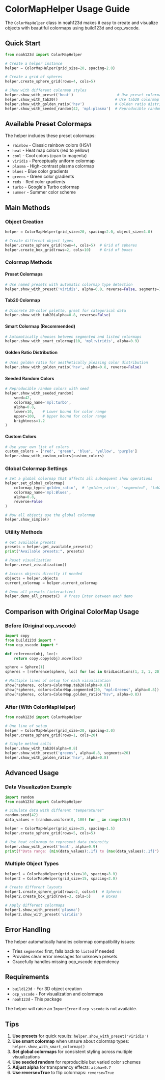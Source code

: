 # ColorMapHelper Usage Guide

The `ColorMapHelper` class in noah123d makes it easy to create and visualize objects with beautiful colormaps using build123d and ocp_vscode.

## Quick Start

```python
from noah123d import ColorMapHelper

# Create a helper instance
helper = ColorMapHelper(grid_size=20, spacing=2.0)

# Create a grid of spheres
helper.create_sphere_grid(rows=4, cols=5)

# Show with different colormap styles
helper.show_with_preset('heat')                    # Use preset colormap
helper.show_with_tab20()                          # Use tab20 colormap
helper.show_with_golden_ratio('hsv')              # Golden ratio distribution
helper.show_with_seeded_random(42, 'mpl:plasma')  # Reproducible random colors
```

## Available Preset Colormaps

The helper includes these preset colormaps:

- `rainbow` - Classic rainbow colors (HSV)
- `heat` - Heat map colors (red to yellow)
- `cool` - Cool colors (cyan to magenta)  
- `viridis` - Perceptually uniform colormap
- `plasma` - High-contrast plasma colormap
- `blues` - Blue color gradients
- `greens` - Green color gradients
- `reds` - Red color gradients
- `turbo` - Google's Turbo colormap
- `summer` - Summer color scheme

## Main Methods

### Object Creation

```python
helper = ColorMapHelper(grid_size=20, spacing=2.0, object_size=1.0)

# Create different object types
helper.create_sphere_grid(rows=4, cols=5)  # Grid of spheres
helper.create_box_grid(rows=2, cols=10)    # Grid of boxes
```

### Colormap Methods

#### Preset Colormaps
```python
# Use named presets with automatic colormap type detection
helper.show_with_preset('viridis', alpha=0.8, reverse=False, segments=10)
```

#### Tab20 Colormap
```python
# Discrete 20-color palette, great for categorical data
helper.show_with_tab20(alpha=0.8, reverse=False)
```

#### Smart Colormap (Recommended)
```python
# Automatically chooses between segmented and listed colormaps
helper.show_with_smart_colormap(10, 'mpl:viridis', alpha=0.9)
```

#### Golden Ratio Distribution
```python
# Uses golden ratio for aesthetically pleasing color distribution
helper.show_with_golden_ratio('hsv', alpha=0.8, reverse=False)
```

#### Seeded Random Colors
```python
# Reproducible random colors with seed
helper.show_with_seeded_random(
    seed=42, 
    colormap_name='mpl:turbo', 
    alpha=0.8,
    lower=10,    # Lower bound for color range
    upper=100,   # Upper bound for color range  
    brightness=1.2
)
```

#### Custom Colors
```python
# Use your own list of colors
custom_colors = ['red', 'green', 'blue', 'yellow', 'purple']
helper.show_with_custom_colors(custom_colors)
```

### Global Colormap Settings

```python
# Set a global colormap that affects all subsequent show operations
helper.set_global_colormap(
    colormap_type='golden_ratio',  # 'golden_ratio', 'segmented', 'tab20', 'seeded'
    colormap_name='mpl:Blues',
    alpha=0.8,
    reverse=False
)

# Now all objects use the global colormap
helper.show_simple()
```

### Utility Methods

```python
# Get available presets
presets = helper.get_available_presets()
print("Available presets:", presets)

# Reset visualization
helper.reset_visualization()

# Access objects directly if needed
objects = helper.objects
current_colormap = helper.current_colormap

# Demo all presets (interactive)
helper.demo_all_presets()  # Press Enter between each demo
```

## Comparison with Original ColorMap Usage

### Before (Original ocp_vscode)
```python
import copy
from build123d import *
from ocp_vscode import *

def reference(obj, loc):
    return copy.copy(obj).move(loc)

sphere = Sphere(1)
spheres = [reference(sphere, loc) for loc in GridLocations(1, 2, 1, 20)]

# Multiple lines of setup for each visualization
show(*spheres, colors=ColorMap.tab20(alpha=0.8))
show(*spheres, colors=ColorMap.segmented(20, "mpl:Greens", alpha=0.8)) 
show(*spheres, colors=ColorMap.golden_ratio("hsv", alpha=0.8))
```

### After (With ColorMapHelper)
```python
from noah123d import ColorMapHelper

# One line of setup
helper = ColorMapHelper(grid_size=20, spacing=2.0)
helper.create_sphere_grid(rows=1, cols=20)

# Simple method calls
helper.show_with_tab20(alpha=0.8)
helper.show_with_preset('greens', alpha=0.8, segments=20)  
helper.show_with_golden_ratio('hsv', alpha=0.8)
```

## Advanced Usage

### Data Visualization Example
```python
import random
from noah123d import ColorMapHelper

# Simulate data with different "temperatures"
random.seed(42)
data_values = [random.uniform(0, 100) for _ in range(25)]

helper = ColorMapHelper(grid_size=25, spacing=1.5)
helper.create_sphere_grid(rows=5, cols=5)

# Use heat colormap to represent data intensity
helper.show_with_preset('heat', alpha=0.9)
print(f"Data range: {min(data_values):.1f} to {max(data_values):.1f}")
```

### Multiple Object Types
```python
helper1 = ColorMapHelper(grid_size=10, spacing=3.0)
helper2 = ColorMapHelper(grid_size=15, spacing=2.0)

# Create different layouts
helper1.create_sphere_grid(rows=2, cols=5)  # Spheres
helper2.create_box_grid(rows=3, cols=5)     # Boxes

# Apply different colormaps
helper1.show_with_preset('plasma')
helper2.show_with_preset('viridis')
```

## Error Handling

The helper automatically handles colormap compatibility issues:

- Tries `segmented` first, falls back to `listed` if needed
- Provides clear error messages for unknown presets
- Gracefully handles missing ocp_vscode dependency

## Requirements

- `build123d` - For 3D object creation
- `ocp_vscode` - For visualization and colormaps
- `noah123d` - This package

The helper will raise an `ImportError` if `ocp_vscode` is not available.

## Tips

1. **Use presets** for quick results: `helper.show_with_preset('viridis')`
2. **Use smart colormap** when unsure about colormap types: `helper.show_with_smart_colormap()`  
3. **Set global colormaps** for consistent styling across multiple visualizations
4. **Use seeded random** for reproducible but varied color schemes
5. **Adjust alpha** for transparency effects: `alpha=0.7`
6. **Use reverse=True** to flip colormaps: `reverse=True`
